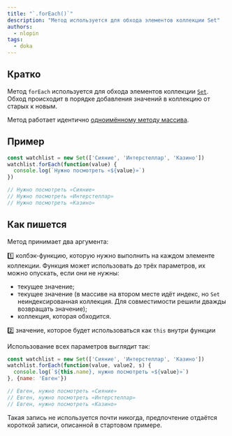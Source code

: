 ```yaml
---
title: "`.forEach()`"
description: "Метод используется для обхода элементов коллекции Set"
authors:
  - nlopin
tags:
  - doka
---
```


## Кратко

Метод `forEach` используется для обхода элементов коллекции [`Set`](/js/set). Обход происходит в порядке добавления значений в коллекцию от старых к новым.

Метод работает идентично [одноимённому методу массива](/js/array-foreach).

## Пример

```js
const watchlist = new Set(['Сияние', 'Интерстеллар', 'Казино'])
watchlist.forEach(function(value) {
  console.log(`Нужно посмотреть «${value}»`)
})

// Нужно посмотреть «Сияние»
// Нужно посмотреть «Интерстеллар»
// Нужно посмотреть «Казино»
```

## Как пишется

Метод принимает два аргумента:

1️⃣ колбэк-функцию, которую нужно выполнить на каждом элементе коллекции. Функция может использовать до трёх параметров, их можно опускать, если они не нужны:

- текущее значение;
- текущее значение (в массиве на втором месте идёт индекс, но `Set` неиндексированная коллекция. Для совместимости решили дважды возвращать значение);
- коллекция, которая обходится.

2️⃣ значение, которое будет использоваться как `this` внутри функции

Использование всех параметров выглядит так:

```js
const watchlist = new Set(['Сияние', 'Интерстеллар', 'Казино'])
watchlist.forEach(function(value, value2, s) {
  console.log(`${this.name}, нужно посмотреть «${value}»`)
}, {name: 'Евген'})

// Евген, нужно посмотреть «Сияние»
// Евген, нужно посмотреть «Интерстеллар»
// Евген, нужно посмотреть «Казино»
```

Такая запись не используется почти никогда, предпочтение отдаётся короткой записи, описанной в стартовом примере.
